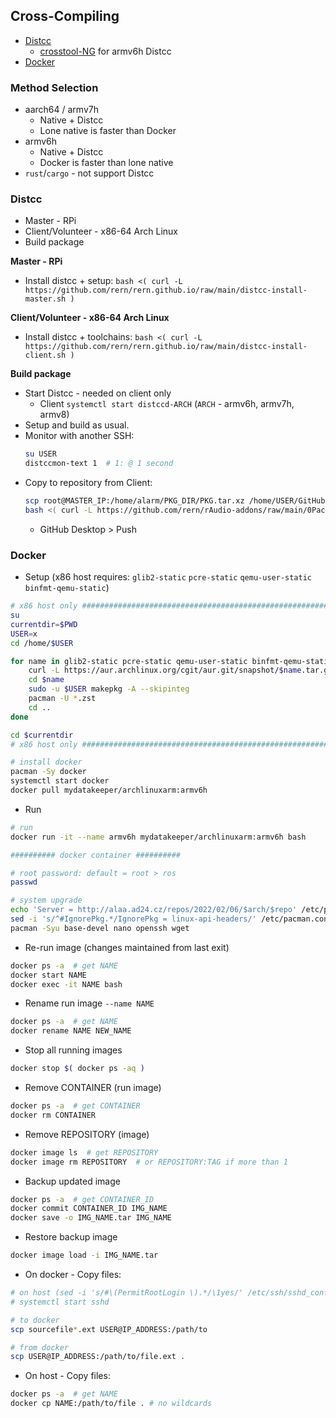 Cross-Compiling
---
- [Distcc](#distcc)
    - [crosstool-NG](https://github.com/rern/rern.github.io/tree/main/crosstool-NG) for armv6h Distcc
- [Docker](#docker)

### Method Selection
- aarch64 / armv7h
	- Native + Distcc
	- Lone native is faster than Docker
- armv6h
	- Native + Distcc
	- Docker is faster than lone native
- `rust`/`cargo` - not support Distcc

### Distcc
- Master - RPi
- Client/Volunteer - x86-64 Arch Linux
- Build package

**Master - RPi**
- Install distcc + setup: `bash <( curl -L https://github.com/rern/rern.github.io/raw/main/distcc-install-master.sh )`

**Client/Volunteer - x86-64 Arch Linux**
- Install distcc + toolchains: `bash <( curl -L https://github.com/rern/rern.github.io/raw/main/distcc-install-client.sh )`

**Build package**
- Start Distcc - needed on client only
	- Client `systemctl start distccd-ARCH` (`ARCH` - armv6h, armv7h, armv8)
- Setup and build as usual.
- Monitor with another SSH: 
	```sh
	su USER
	distccmon-text 1  # 1: @ 1 second
	```
- Copy to repository from Client:
	```sh
	scp root@MASTER_IP:/home/alarm/PKG_DIR/PKG.tar.xz /home/USER/GitHub/rern.github.io/ARCH
	bash <( curl -L https://github.com/rern/rAudio-addons/raw/main/0Packages/repoupdate.sh )	
	```
	- GitHub Desktop > Push

### Docker
- Setup (x86 host requires: `glib2-static` `pcre-static` `qemu-user-static` `binfmt-qemu-static`)
```sh
# x86 host only ##############################################################################
su
currentdir=$PWD
USER=x
cd /home/$USER

for name in glib2-static pcre-static qemu-user-static binfmt-qemu-static; do # keep order
	curl -L https://aur.archlinux.org/cgit/aur.git/snapshot/$name.tar.gz | sudo -u $USER bsdtar xf -
	cd $name
	sudo -u $USER makepkg -A --skipinteg
	pacman -U *.zst
	cd ..
done

cd $currentdir
# x86 host only ##############################################################################

# install docker
pacman -Sy docker
systemctl start docker
docker pull mydatakeeper/archlinuxarm:armv6h
```
- Run
```sh
# run
docker run -it --name armv6h mydatakeeper/archlinuxarm:armv6h bash

########## docker container ##########

# root password: default = root > ros
passwd

# system upgrade
echo 'Server = http://alaa.ad24.cz/repos/2022/02/06/$arch/$repo' /etc/pacman.d/mirrorlist
sed -i 's/^#IgnorePkg.*/IgnorePkg = linux-api-headers/' /etc/pacman.conf
pacman -Syu base-devel nano openssh wget
```
- Re-run image (changes maintained from last exit)
```sh
docker ps -a  # get NAME
docker start NAME
docker exec -it NAME bash
```
- Rename run image `--name NAME`
```sh
docker ps -a  # get NAME
docker rename NAME NEW_NAME
```
- Stop all running images
```sh
docker stop $( docker ps -aq )
```
- Remove CONTAINER (run image)
```sh
docker ps -a  # get CONTAINER
docker rm CONTAINER
```
- Remove REPOSITORY (image)
```sh
docker image ls  # get REPOSITORY
docker image rm REPOSITORY  # or REPOSITORY:TAG if more than 1
```
- Backup updated image
```sh
docker ps -a  # get CONTAINER_ID
docker commit CONTAINER_ID IMG_NAME
docker save -o IMG_NAME.tar IMG_NAME
```
- Restore backup image
```sh
docker image load -i IMG_NAME.tar 
```
- On docker - Copy files:
```sh
# on host (sed -i 's/#\(PermitRootLogin \).*/\1yes/' /etc/ssh/sshd_config)
# systemctl start sshd

# to docker
scp sourcefile*.ext USER@IP_ADDRESS:/path/to

# from docker
scp USER@IP_ADDRESS:/path/to/file.ext .
```
- On host - Copy files:
```sh
docker ps -a  # get NAME
docker cp NAME:/path/to/file . # no wildcards
```
